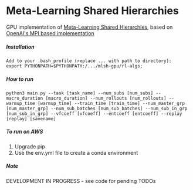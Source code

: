 # Meta-Learning Shared Hierarchies

GPU implementation of [Meta-Learning Shared Hierarchies](https://s3-us-west-2.amazonaws.com/openai-assets/MLSH/mlsh_paper.pdf), based on [OpenAI's MPI based implementation](https://github.com/openai/mlsh)


##### Installation

```
Add to your .bash_profile (replace ... with path to directory):
export PYTHONPATH=$PYTHONPATH:/.../mlsh-gpu/rl-algs;
```

##### How to run

```
python3 main.py --task [task_name] --num_subs [num_subs] --macro_duration [macro_duration] --num_rollouts [num_rollouts] --warmup_time [warmup_time] --train_time [train_time] --num_master_grp [num_master_grp] --num_sub_batches [num_sub_batches] --num_sub_in_grp [num_sub_in_grp] --vfcoeff [vfcoeff] --entcoeff [entcoeff] --replay [replay] [savename] 
```

##### To run on AWS
1. Upgrade pip
2. Use the env.yml file to create a conda environment 

##### Note

DEVELOPMENT IN PROGRESS - see code for pending TODOs
